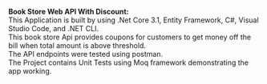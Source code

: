 **Book Store Web API With Discount:**<br>
This Application is built by using .Net Core 3.1, Entity Framework, C#, Visual Studio Code, and .NET CLI.<br>
This book store Api provides coupons for customers to get money off the bill when total amount is above threshold.<br>
The API endpoints were tested using postman.<br>
The Project contains Unit Tests using Moq framework demonstrating the app working.
